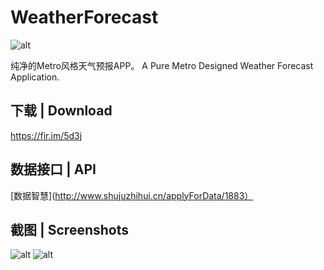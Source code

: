 # WeatherForecast

![alt](http://ww2.sinaimg.cn/mw690/be0cd226jw1fb7lio15vwj20b40b4gmj.jpg)

纯净的Metro风格天气预报APP。
A Pure Metro Designed Weather Forecast Application.

## 下载 | Download
https://fir.im/5d3j

## 数据接口 | API
[数据智慧](http://www.shujuzhihui.cn/applyForData/1883）  

## 截图 | Screenshots

![alt](https://pic2.zhimg.com/2d216706ff99ebb8265737e3fc060c49_b.png)
![alt](https://pic4.zhimg.com/8a0ef57ef2129c8314d44a1a5b68a463_b.png)

